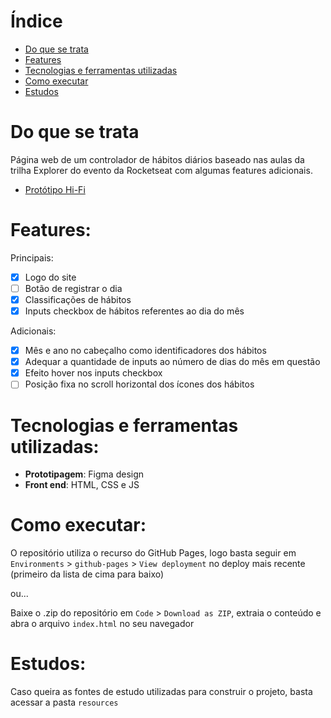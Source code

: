 # Índice

- [Do que se trata](#do-que-se-trata)
- [Features](#features)
- [Tecnologias e ferramentas utilizadas](#tecnologias-e-ferramentas-utilizadas)
- [Como executar](#como-executar)
- [Estudos](#estudos)

# Do que se trata

Página web de um controlador de hábitos diários baseado nas aulas da trilha Explorer do evento da Rocketseat com algumas features adicionais. 

- [Protótipo Hi-Fi](https://www.figma.com/file/Z3fEuhJdUC4hNEBT4f4nMU/Habits-(e)-(Community)?node-id=415%3A2&t=NZxZctc20HxMzuXq-1)

# Features:

Principais:
- [x] Logo do site
- [ ] Botão de registrar o dia
- [x] Classificações de hábitos
- [x] Inputs checkbox de hábitos referentes ao dia do mês

Adicionais:
- [x] Mês e ano no cabeçalho como identificadores dos hábitos
- [x] Adequar a quantidade de inputs ao número de dias do mês em questão
- [x] Efeito hover nos inputs checkbox
- [ ] Posição fixa no scroll horizontal dos ícones dos hábitos

# Tecnologias e ferramentas utilizadas:

- **Prototipagem**: Figma design
- **Front end**: HTML, CSS e JS

# Como executar:

O repositório utiliza o recurso do GitHub Pages, logo basta seguir em `Environments` > `github-pages` > `View deployment` no deploy mais recente (primeiro da lista de cima para baixo) 

ou...

Baixe o .zip do repositório em `Code` > `Download as ZIP`, extraia o conteúdo e abra o arquivo `index.html` no seu navegador

# Estudos:

Caso queira as fontes de estudo utilizadas para construir o projeto, basta acessar a pasta `resources`